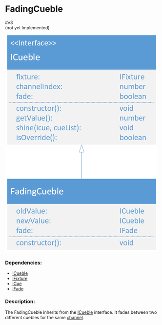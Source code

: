 # FadingCueble
\#v3  
(not yet Implemented)  

![FadingCueble](./assets/FadingCueble_v3.png)

### Dependencies:  
- [ICueble](./ICueble.md)
- [IFixture](./IFixture.md)
- [ICue](./ICue.md)
- [IFade](./IFade.md)

### Description:
The FadingCueble inherits from the [ICueble](./ICueble.md) interface. It fades between two different cuebles for the same [channel](./Channel.md).
